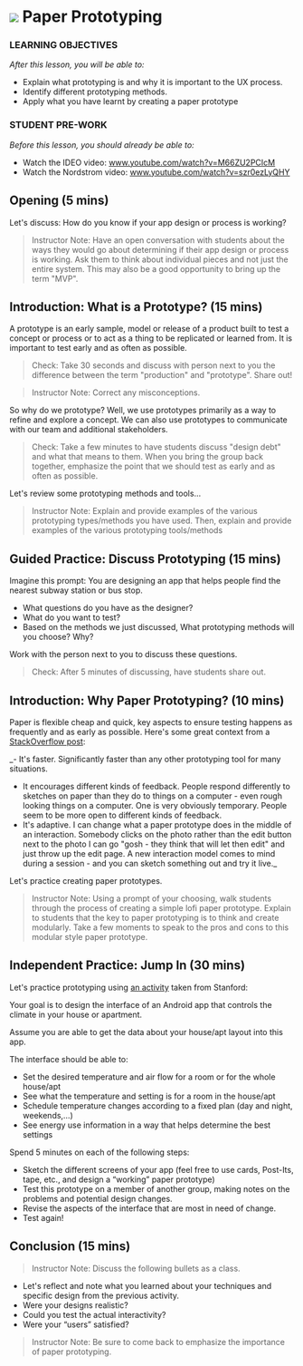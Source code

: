 # ![](https://ga-dash.s3.amazonaws.com/production/assets/logo-9f88ae6c9c3871690e33280fcf557f33.png) Paper Prototyping

### LEARNING OBJECTIVES
*After this lesson, you will be able to:*
- Explain what prototyping is and why it is important to the UX process.
- Identify different prototyping methods.
- Apply what you have learnt by creating a paper prototype

### STUDENT PRE-WORK
*Before this lesson, you should already be able to:*
- Watch the IDEO video: www.youtube.com/watch?v=M66ZU2PCIcM
- Watch the Nordstrom video: www.youtube.com/watch?v=szr0ezLyQHY

## Opening (5 mins)

Let's discuss: How do you know if your app design or process is working?

> Instructor Note: Have an open conversation with students about the ways they would go about determining if their app design or process is working. Ask them to think about individual pieces and not just the entire system. This may also be a good opportunity to bring up the term "MVP".

## Introduction: What is a Prototype? (15 mins)

A prototype is an early sample, model or release of a product built to test a concept or process or to act as a thing to be replicated or learned from.  It is important to test early and as often as possible.

> Check: Take 30 seconds and discuss with person next to you the difference between the term "production" and "prototype". Share out!

> Instructor Note: Correct any misconceptions.

So why do we prototype? Well, we use prototypes primarily as a way to refine and explore a concept. We can also use prototypes to communicate with our team and additional stakeholders.

> Check: Take a few minutes to have students discuss "design debt" and what that means to them.  When you bring the group back together, emphasize the point that we should test as early and as often as possible.

Let's review some prototyping methods and tools...

> Instructor Note: Explain and provide examples of the various prototyping types/methods you have used. Then, explain and provide examples of the various prototyping tools/methods

## Guided Practice: Discuss Prototyping (15 mins)

Imagine this prompt: You are designing an app that helps people find the nearest subway station or bus stop.

- What questions do you have as the designer?
- What do you want to test?
- Based on the methods we just discussed, What prototyping methods will you choose? Why?

Work with the person next to you to discuss these questions.

> Check: After 5 minutes of discussing, have students share out.

## Introduction: Why Paper Prototyping? (10 mins)

Paper is flexible cheap and quick, key aspects to ensure testing happens as frequently and as early as possible.  Here's some great context from a [StackOverflow post](http://ux.stackexchange.com/questions/34750/why-use-paper-prototyping-besides-saving-time):

_- It's faster. Significantly faster than any other prototyping tool for many situations.
- It encourages different kinds of feedback. People respond differently to sketches on paper than they do to things on a computer - even rough looking things on a computer. One is very obviously temporary. People seem to be more open to different kinds of feedback.
- It's adaptive. I can change what a paper prototype does in the middle of an interaction. Somebody clicks on the photo rather than the edit button next to the photo I can go "gosh - they think that will let then edit" and just throw up the edit page. A new interaction model comes to mind during a session - and you can sketch something out and try it live._

Let's practice creating paper prototypes.

> Instructor Note: Using a prompt of your choosing, walk students through the process of creating a simple lofi paper prototype. Explain to students that the key to paper prototyping is to think and create modularly. Take a few moments to speak to the pros and cons to this modular style paper prototype.


## Independent Practice: Jump In (30 mins)

Let's practice prototyping using [an activity](http://hci.stanford.edu/courses/cs247/2009/handouts/paper-2009-exercise.html) taken from Stanford:

Your goal is to design the interface of an Android app that controls the climate in your house or apartment.

Assume you are able to get the data about your house/apt layout into this app.  

The interface should be able to:

- Set the desired temperature and air flow for a room or for the whole house/apt
- See what the temperature and setting is for a room in the house/apt
- Schedule temperature changes according to a fixed plan (day and night, weekends,…)
- See energy use information in a way that helps determine the best settings

Spend 5 minutes on each of the following steps:

- Sketch the different screens of your app (feel free to use cards, Post-Its, tape, etc., and design a “working” paper prototype)
- Test this prototype on a member of another group, making notes on the problems and potential design changes.
- Revise the aspects of the interface that are most in need of change.
- Test again!

## Conclusion (15 mins)

> Instructor Note: Discuss the following bullets as a class.

- Let's reflect and note what you learned about your techniques and specific design from the previous activity.
- Were your designs realistic?
- Could you test the actual interactivity?
- Were your “users” satisfied?

> Instructor Note: Be sure to come back to emphasize the importance of paper prototyping.
